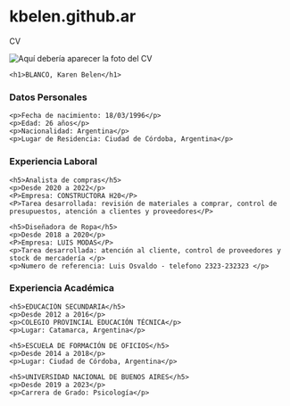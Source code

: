 # kbelen.github.ar
CV


<!DOCTYPE html>
<html lang="es">
<head>
    <meta charset="UTF-8">
    <meta http-equiv="X-UA-Compatible" content="IE=edge">
    <meta name="viewport" content="width=device-width, initial-scale=1.0">
    <title>Document</title>
</head>
<body>
<div>
    <img src="https://randomuser.me/api/portraits/women/68.jpg" alt="Aquí debería aparecer la foto del CV" />
    
    <h1>BLANCO, Karen Belen</h1>
</div>

<div>
    <h3>Datos Personales</h3>

    <p>Fecha de nacimiento: 18/03/1996</p>
    <p>Edad: 26 años</p>
    <p>Nacionalidad: Argentina</p>
    <p>Lugar de Residencia: Ciudad de Córdoba, Argentina</p>
</div>

<div>
    <h3>Experiencia Laboral</h3> 

    <h5>Analista de compras</h5>
    <p>Desde 2020 a 2022</p>
    <P>Empresa: CONSTRUCTORA H20</P>
    <P>Tarea desarrollada: revisión de materiales a comprar, control de presupuestos, atención a clientes y proveedores</P>

    <h5>Diseñadora de Ropa</h5>
    <p>Desde 2018 a 2020</p>
    <P>Empresa: LUIS MODAS</P>
    <p>Tarea desarrollada: atención al cliente, control de proveedores y stock de mercadería </p>
    <p>Numero de referencia: Luis Osvaldo - telefono 2323-232323 </p>

</div>

<div>
    <h3>Experiencia Académica</h3>

    <h5>EDUCACIÓN SECUNDARIA</h5>
    <p>Desde 2012 a 2016</p>
    <p>COLEGIO PROVINCIAL EDUCACIÓN TÉCNICA</p>
    <p>Lugar: Catamarca, Argentina</p>

    <h5>ESCUELA DE FORMACIÓN DE OFICIOS</h5>
    <p>Desde 2014 a 2018</p>
    <p>Lugar: Ciudad de Córdoba, Argentina</p>

    <h5>UNIVERSIDAD NACIONAL DE BUENOS AIRES</h5>
    <p>Desde 2019 a 2023</p>
    <p>Carrera de Grado: Psicología</p>
</div>

 
</body>
</html>
